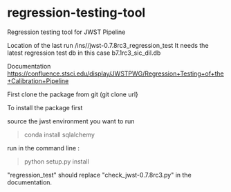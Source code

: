 # regression-testing-tool
Regression testing tool for JWST Pipeline

Location of the last run /ins//jwst-0.7.8rc3_regression_test
It needs the latest regression test db in this case b7.1rc3_sic_dil.db 

Documentation https://confluence.stsci.edu/display/JWSTPWG/Regression+Testing+of+the+Calibration+Pipeline

First clone the package from git (git clone url}

To install the package first

source the jwst environment you want to run
>conda install sqlalchemy

run in the command line : 

>python setup.py install

"regression_test" should replace "check_jwst-0.7.8rc3.py" in the documentation.
